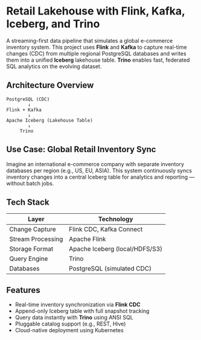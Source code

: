 # Retail Lakehouse with Flink, Kafka, Iceberg, and Trino

A streaming-first data pipeline that simulates a global e-commerce inventory system. This project uses **Flink** and **Kafka** to capture real-time changes (CDC) from multiple regional PostgreSQL databases and writes them into a unified **Iceberg** lakehouse table. **Trino** enables fast, federated SQL analytics on the evolving dataset.

## Architecture Overview

```
PostgreSQL (CDC)
        ↓
Flink + Kafka
        ↓
Apache Iceberg (Lakehouse Table)
        ↓
     Trino
```

## Use Case: Global Retail Inventory Sync

Imagine an international e-commerce company with separate inventory databases per region (e.g., US, EU, ASIA). This system continuously syncs inventory changes into a central Iceberg table for analytics and reporting — without batch jobs.

## Tech Stack

| Layer             | Technology                   |
|-------------------|------------------------------|
| Change Capture    | Flink CDC, Kafka Connect     |
| Stream Processing | Apache Flink                 |
| Storage Format    | Apache Iceberg (local/HDFS/S3) |
| Query Engine      | Trino                        |
| Databases         | PostgreSQL (simulated CDC)  |

## Features

- Real-time inventory synchronization via **Flink CDC**
- Append-only Iceberg table with full snapshot tracking
- Query data instantly with **Trino** using ANSI SQL
- Pluggable catalog support (e.g., REST, Hive)
- Cloud-native deployment using Kubernetes

